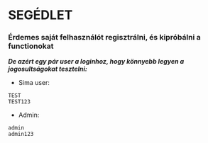 # SEGÉDLET

### Érdemes saját felhasználót regisztrálni, és kipróbálni a functionokat
***De azért egy pár user a loginhoz, hogy könnyebb legyen a jogosultságokat tesztelni:***

* Sima user:
```
TEST
TEST123
```



* Admin:
```
admin
admin123
```
